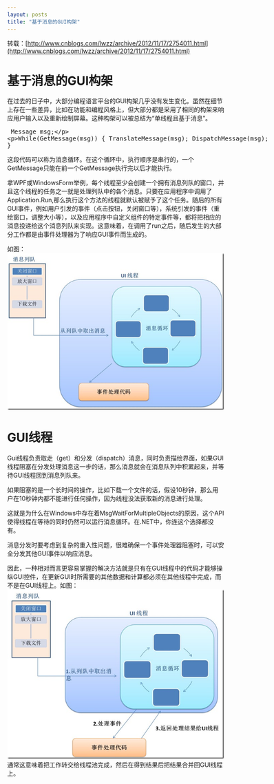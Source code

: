```yaml
---
layout: posts
title: "基于消息的GUI构架"
---
```

转载：[http://www.cnblogs.com/lwzz/archive/2012/11/17/2754011.html](http://www.cnblogs.com/lwzz/archive/2012/11/17/2754011.html)
# 基于消息的GUI构架
在过去的日子中，大部分编程语言平台的GUI构架几乎没有发生变化。虽然在细节上存在一些差异，比如在功能和编程风格上，但大部分都是采用了相同的构架来响应用户输入以及重新绘制屏幕。这种构架可以被总结为“单线程且基于消息”。
<xmp class="prettyprint">
Message msg;

While(GetMessage(msg))
{
    TranslateMessage(msg);
    DispatchMessage(msg);
}
</xmp>
这段代码可以称为消息循环。在这个循环中，执行顺序是串行的，一个GetMessage只能在前一个GetMessage执行完以后才能执行。

拿WPF或WindowsForm举例，每个线程至少会创建一个拥有消息列队的窗口，并且这个线程的任务之一就是处理列队中的各个消息。只要在应用程序中调用了Application.Run,那么执行这个方法的线程就默认被赋予了这个任务。随后的所有GUI事件，例如用户引发的事件（点击按钮，关闭窗口等），系统引发的事件（重绘窗口，调整大小等），以及应用程序中自定义组件的特定事件等，都将把相应的消息投递给这个消息列队来实现。这意味着，在调用了run之后，随后发生的大部分工作都是由事件处理器为了响应GUI事件而生成的。

 

如图：<br>
<img src="/images/gui架构/gui.jpg" width="800" />
# GUI线程

Gui线程负责取走（get）和分发（dispatch）消息，同时负责描绘界面，如果GUI线程阻塞在分发处理消息这一步的话，那么消息就会在消息队列中积累起来，并等待GUI线程回到消息列队来。

如果阻塞的是一个长时间的操作，比如下载一个文件的话，假设10秒钟，那么用户在10秒钟内都不能进行任何操作，因为线程没法获取新的消息进行处理。

这就是为什么在Windows中存在着MsgWaitForMultipleObjects的原因，这个API使得线程在等待的同时仍然可以运行消息循环。在.NET中，你连这个选择都没有。

消息分发时要考虑到复杂的重入性问题，很难确保一个事件处理器阻塞时，可以安全分发其他GUI事件以响应消息。

因此，一种相对而言更容易掌握的解决方法就是只有在GUI线程中的代码才能够操纵GUI控件，在更新GUI时所需要的其他数据和计算都必须在其他线程中完成，而不是在GUI线程上。如图：
<img src="/images/gui架构/gui+workthread.jpg" width="800" />
通常这意味着把工作转交给线程池完成，然后在得到结果后把结果合并回GUI线程上。